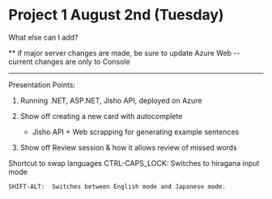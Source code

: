 # Project 1 August 2nd (Tuesday)



What else can I add?



** if major server changes are made, be sure to update Azure Web
    -- current changes are only to Console



--------------------------------------------------------------------------------

Presentation Points:
1. Running .NET, ASP.NET, Jisho API, deployed on Azure

2. Show off creating a new card with autocomplete
    - Jisho API + Web scrapping for generating example sentences

3. Show off Review session & how it allows review of missed words



Shortcut to swap languages
    CTRL-CAPS_LOCK: Switches to hiragana input mode

    SHIFT-ALT:  Switches between English mode and Japanese mode.